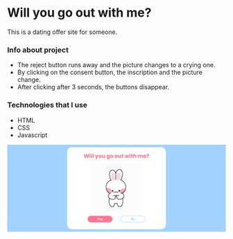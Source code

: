 <h1>Will you go out with me?</h1>
<p>This is a dating offer site for someone.</p>
<h3>Info about project</h3>
<ul>
  <li>The reject button runs away and the picture changes to a crying one.</li>
  <li>By clicking on the consent button, the inscription and the picture change.</li>
  <li>After clicking after 3 seconds, the buttons disappear.</li>
</ul>

<h3>Technologies that I use</h3>
<ul>
  <li>HTML</li>
  <li>CSS</li>
  <li>Javascript</li>
</ul>

<img src="https://github.com/zHelga/go-out-with-me/raw/main/readme/go-out-with-me.png"/>
